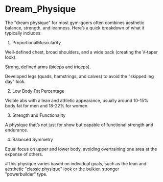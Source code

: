 # Dream_Physique
The "dream physique" for most gym-goers often combines aesthetic balance, strength, and leanness. Here’s a quick breakdown of what it typically includes:

1. ProportionalMuscularity

Well-defined chest, broad shoulders, and a wide back (creating the V-taper look).

Strong, defined arms (biceps and triceps).

Developed legs (quads, hamstrings, and calves) to avoid the "skipped leg day" look.

2. Low Body Fat Percentage

Visible abs with a lean and athletic appearance, usually around 10-15% body fat for men and 18-22% for women.

3. Strength and Functionality

A physique that’s not just for show but capable of functional strength and endurance.

4. Balanced Symmetry

Equal focus on upper and lower body, avoiding overtraining one area at the expense of others.

#This physique varies based on individual goals, such as the lean and aesthetic "classic physique" look or the bulkier, stronger "powerbuilder" type.
